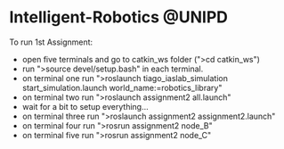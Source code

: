 # Intelligent-Robotics @UNIPD

To run 1st Assignment:

- open five terminals and go to catkin_ws folder (">cd catkin_ws")
- run ">source devel/setup.bash" in each terminal.
- on terminal one run ">roslaunch tiago_iaslab_simulation start_simulation.launch world_name:=robotics_library"
- on terminal two run ">roslaunch assignment2 all.launch"
- wait for a bit to setup everything...
- on terminal three run ">roslaunch assignment2 assignment2.launch"
- on terminal four run ">rosrun assignment2 node_B"
- on terminal five run ">rosrun assignment2 node_C"
